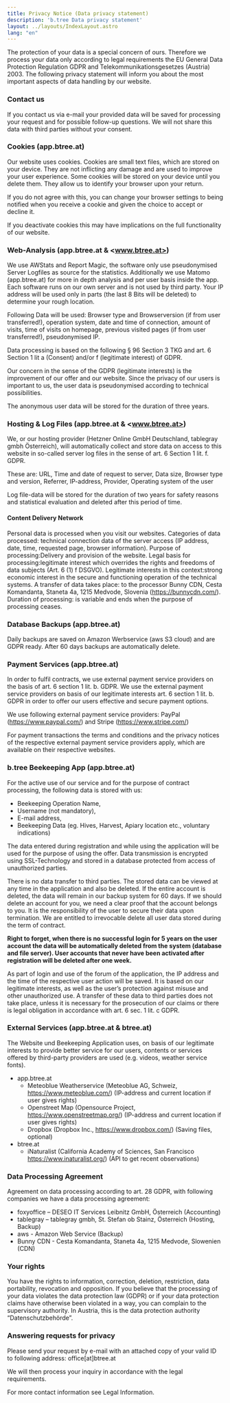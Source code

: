 ```yaml
---
title: Privacy Notice (Data privacy statement)
description: 'b.tree Data privacy statement'
layout: ../layouts/IndexLayout.astro
lang: "en"
---
```


The protection of your data is a special concern of ours. Therefore we process your data only according to legal requirements the EU General Data Protection Regulation GDPR and Telekommunikationsgesetzes (Austria) 2003. The following privacy statement will inform you about the most important aspects of data handling by our website.

### Contact us

If you contact us via e-mail your provided data will be saved for processing your request and for possible follow-up questions. We will not share this data with third parties without your consent.

### Cookies (app.btree.at)

Our website uses cookies. Cookies are small text files, which are stored on your device. They are not inflicting any damage and are used to improve your user experience. Some cookies will be stored on your device until you delete them. They allow us to identify your browser upon your return.

If you do not agree with this, you can change your browser settings to being notified when you receive a cookie and given the choice to accept or decline it.

If you deactivate cookies this may have implications on the full functionality of our website.

### Web-Analysis (app.btree.at & <www.btree.at>)

We use AWStats and Report Magic, the software only use pseudonymised Server Logfiles as source for the statistics. Additionally we use Matomo (app.btree.at) for more in depth analysis and per user basis inside the app. Each software runs on our own server and is not used by third party. Your IP address will be used only in parts (the last 8 Bits will be deleted) to determine your rough location.

Following Data will be used: Browser type and Browserversion (if from user transferred!), operation system, date and time of connection, amount of visits, time of visits on homepage, previous visited pages (if from user transferred!), pseudonymised IP.

Data processing is based on the following § 96 Section 3 TKG and art. 6 Section 1 lit a (Consent) and/or f (legitimate interest) of GDPR.

Our concern in the sense of the GDPR (legitimate interests) is the improvement of our offer and our website. Since the privacy of our users is important to us, the user data is pseudonymised according to technical possibilities.

The anonymous user data will be stored for the duration of three years.

### Hosting & Log Files (app.btree.at & <www.btree.at>)

We, or our hosting provider (Hetzner Online GmbH Deutschland, tablegray gmbh Österreich), will automatically collect and store data on access to this website in so-called server log files in the sense of art. 6 Section 1 lit. f. GDPR.

These are: URL, Time and date of request to server, Data size, Browser type and version, Referrer, IP-address, Provider, Operating system of the user

Log file-data will be stored for the duration of two years for safety reasons and statistical evaluation and deleted after this period of time.

#### Content Delivery Network

Personal data is processed when you visit our websites. Categories of data processed: technical connection data of the server access (IP address, date, time, requested page, browser information). Purpose of processing:Delivery and provision of the website. Legal basis for processing:legitimate interest which overrides the rights and freedoms of data subjects (Art. 6 (1) f DSGVO). Legitimate interests in this context:strong economic interest in the secure and functioning operation of the technical systems. A transfer of data takes place: to the processor Bunny CDN, Cesta Komandanta, Staneta 4a, 1215 Medvode, Slovenia (<https://bunnycdn.com/>). Duration of processing: is variable and ends when the purpose of processing ceases.

### Database Backups (app.btree.at)

Daily backups are saved on Amazon Werbservice (aws S3 cloud) and are GDPR ready. After 60 days backups are automatically delete.

### Payment Services (app.btree.at)

In order to fulfil contracts, we use external payment service providers on the basis of art. 6 section 1 lit. b. GDPR. We use the external payment service providers on basis of our legitimate interests art. 6 section 1 lit. b. GDPR in order to offer our users effective and secure payment options.

We use following external payment service providers: PayPal (<https://www.paypal.com/>) and Stripe (<https://www.stripe.com/>)

For payment transactions the terms and conditions and the privacy notices of the respective external payment service providers apply, which are available on their respective websites.

### b.tree Beekeeping App (app.btree.at)

For the active use of our service and for the purpose of contract processing, the following data is stored with us:

- Beekeeping Operation Name,
- Username (not mandatory),
- E-mail address,
- Beekeeping Data (eg. Hives, Harvest, Apiary location etc., voluntary indications)

The data entered during registration and while using the application will be used for the purpose of using the offer. Data transmission is encrypted using SSL-Technology and stored in a database protected from access of unauthorized parties.

There is no data transfer to third parties. The stored data can be viewed at any time in the application and also be deleted. If the entire account is deleted, the data will remain in our backup system for 60 days. If we should delete an account for you, we need a clear proof that the account belongs to you. It is the responsibility of the user to secure their data upon termination. We are entitled to irrevocable delete all user data stored during the term of contract.

**Right to forget, when there is no successful login for 5 years on the user account the data will be automatically deleted from the system (database and file server). User accounts that never have been activated after registration will be deleted after one week.**

As part of login and use of the forum of the application, the IP address and the time of the respective user action will be saved. It is based on our legitimate interests, as well as the user’s protection against misuse and other unauthorized use. A transfer of these data to third parties does not take place, unless it is necessary for the prosecution of our claims or there is legal obligation in accordance with art. 6 sec. 1 lit. c GDPR.

### External Services (app.btree.at & btree.at)

The Website und Beekeeping Application uses, on basis of our legitimate interests to provide better service for our users, contents or services offered by third-party providers are used (e.g. videos, weather service fonts).

- app.btree.at
  - Meteoblue Weatherservice (Meteoblue AG, Schweiz, <https://www.meteoblue.com/>) (IP-address and current location if user gives rights)
  - Openstreet Map (Opensource Project, <https://www.openstreetmap.org/>) (IP-address and current location if user gives rights)
  - Dropbox (Dropbox Inc., <https://www.dropbox.com/>) (Saving files, optional)
- btree.at
  - iNaturalist (California Academy of Sciences, San Francisco <https://www.inaturalist.org/>) (API to get recent observations)

### Data Processing Agreement

Agreement on data processing according to art. 28 GDPR, with following companies we have a data processing agreement:

- foxyoffice – DESEO IT Services Leibnitz GmbH, Österreich (Accounting)
- tablegray – tablegray gmbh, St. Stefan ob Stainz, Österreich (Hosting, Backup)
- aws - Amazon Web Service (Backup)
- Bunny CDN - Cesta Komandanta, Staneta 4a, 1215 Medvode, Slowenien (CDN)

### Your rights

You have the rights to information, correction, deletion, restriction, data portability, revocation and opposition. If you believe that the processing of your data violates the data protection law (GDPR) or if your data protection claims have otherwise been violated in a way, you can complain to the supervisory authority. In Austria, this is the data protection authority “Datenschutzbehörde”.

### Answering requests for privacy

Please send your request by e-mail with an attached copy of your valid ID to following address: office[at]btree.at

We will then process your inquiry in accordance with the legal requirements.

For more contact information see Legal Information.
